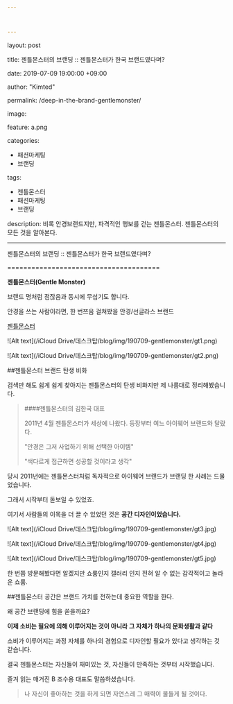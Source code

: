 ```yaml
---



---
```


layout: post

title: 젠틀몬스터의 브랜딩 :: 젠틀몬스터가 한국 브랜드였다며?

date: 2019-07-09 19:00:00 +09:00

author: "Kimted"

permalink: /deep-in-the-brand-gentlemonster/

image:

  feature: a.png

categories:

- 패션마케팅
- 브랜딩

tags:

- 젠틀몬스터
- 패션마케팅
- 브랜딩

description: 비록 안경브랜드지만, 파격적인 행보를 걷는 젠틀몬스터. 젠틀몬스터의 모든 것을 알아본다. 

---

젠틀몬스터의 브랜딩 :: 젠틀몬스터가 한국 브랜드였다며?

======================================

**젠틀몬스터(Gentle Monster)**

브랜드 명처럼 점잖음과 동시에 무섭기도 합니다.

안경을 쓰는 사람이라면, 한 번쯔음 걸쳐봤을 안경/선글라스 브랜드

[젠틀몬스터](www.gentlemonster.com)

![Alt text](/⁨iCloud Drive⁩/데스크탑⁩/blog⁩/img⁩/190709-gentlemonster/gt1.png⁩)

![Alt text](/⁨iCloud Drive⁩/데스크탑⁩/blog⁩/img⁩/190709-gentlemonster/gt2.png⁩)



##젠틀몬스터 브랜드 탄생 비화

검색만 해도 쉽게 쉽게 찾아지는 젠틀몬스터의 탄생 비화지만 제 나름대로 정리해봤습니다.



> ####젠틀몬스터의 김한국 대표
>
> 2011년 4월 젠틀몬스터가 세상에 나왔다. 등장부터 여느 아이웨어 브랜드와 달랐다.
>
> "안경은 그저 사업하기 위해 선택한 아이템"
>
> "색다르게 접근하면 성공할 것이라고 생각"



당시 2011년에는 젠틀몬스터처럼 독자적으로 아이웨어 브랜드가 브랜딩 한 사례는 드물었습니다. 

그래서 시작부터 돋보일 수 있었죠. 

여기서 사람들의 이목을 더 끌 수 있었던 것은 **공간 디자인이었습니다.**

![Alt text](/⁨iCloud Drive⁩/데스크탑⁩/blog⁩/img⁩/190709-gentlemonster/gt3.jpg)

![Alt text](/⁨iCloud Drive⁩/데스크탑⁩/blog⁩/img⁩/190709-gentlemonster/gt4.jpg)

![Alt text](/⁨iCloud Drive⁩/데스크탑⁩/blog⁩/img⁩/190709-gentlemonster/gt5.jpg)

한 번쯤 방문해봤다면 알겠지만 쇼룸인지 갤러리 인지 전혀 알 수 없는 감각적이고 놀라운 쇼룸.

 

##젠틀몬스터 공간은 브랜드 가치를 전하는데 중요한 역할을 한다.

왜 공간 브랜딩에 힘을 쏟을까요?

**이제 소비는 필요에 의해 이루어지는 것이 아니라 그 자체가 하나의 문화생활과 같다**

소비가 이루어지는 과정 자체를 하나의 경험으로 디자인할 필요가 있다고 생각하는 것 같습니다.



결국 젠틀몬스터는 자신들이 재미있는 것, 자신들이 만족하는 것부터 시작했습니다. 

즐겨 읽는 매거진 B 조수용 대표도 말씀하셨습니다.

> 나 자신이 좋아하는 것을 하게 되면 자연스레 그 매력이 물들게 될 것이다.

